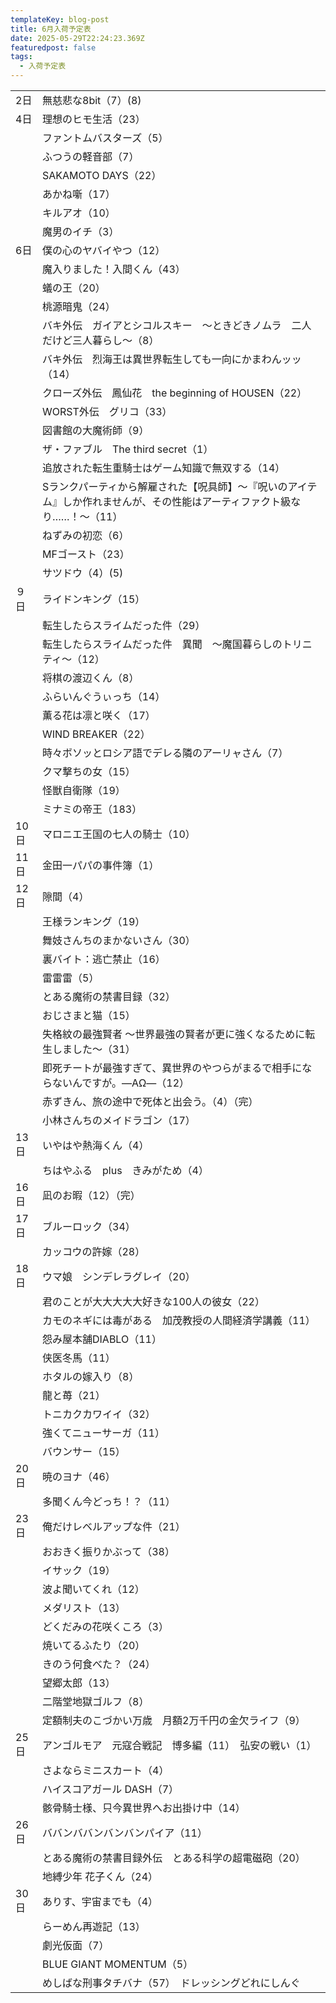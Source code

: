 ```yaml
---
templateKey: blog-post
title: 6月入荷予定表
date: 2025-05-29T22:24:23.369Z
featuredpost: false
tags:
  - 入荷予定表
---
```



<!--\[if !mso]>
<style>
v\:* {behavior:url(#default#VML);}
o\:* {behavior:url(#default#VML);}
x\:* {behavior:url(#default#VML);}
.shape {behavior:url(#default#VML);}
</style>
<!\[endif]-->

|                        |                                                                 |
| ---------------------- | --------------------------------------------------------------- |
| <!--StartFragment-->2日 | 無慈悲な8bit（7）(8)                                                  |
| 4日                     | 理想のヒモ生活（23）                                                     |
| 　                      | ファントムバスターズ（5）                                                   |
| 　                      | ふつうの軽音部（7）                                                      |
| 　                      | SAKAMOTO DAYS（22）                                               |
| 　                      | あかね噺（17）                                                        |
| 　                      | キルアオ（10）                                                        |
| 　                      | 魔男のイチ（3）                                                        |
| 6日                     | 僕の心のヤバイやつ（12）                                                   |
| 　                      | 魔入りました！入間くん（43）                                                 |
| 　                      | 蟻の王（20）                                                         |
| 　                      | 桃源暗鬼（24）                                                        |
| 　                      | バキ外伝　ガイアとシコルスキー　～ときどきノムラ　二人だけど三人暮らし～（8）                         |
| 　                      | バキ外伝　烈海王は異世界転生しても一向にかまわんッッ（14）                                  |
| 　                      | クローズ外伝　鳳仙花　the beginning of HOUSEN（22）                          |
| 　                      | WORST外伝　グリコ（33）                                                 |
| 　                      | 図書館の大魔術師（9）                                                     |
| 　                      | ザ・ファブル　The third secret（1）                                      |
| 　                      | 追放された転生重騎士はゲーム知識で無双する（14）                                       |
| 　                      | Sランクパーティから解雇された【呪具師】～『呪いのアイテム』しか作れませんが、その性能はアーティファクト級なり……！～（11） |
| 　                      | ねずみの初恋（6）                                                       |
| 　                      | MFゴースト（23）                                                      |
| 　                      | サツドウ（4）(5)                                                      |
| ９日                     | ライドンキング（15）                                                     |
| 　                      | 転生したらスライムだった件（29）                                               |
| 　                      | 転生したらスライムだった件　異聞　～魔国暮らしのトリニティ～（12）                              |
| 　                      | 将棋の渡辺くん（8）                                                      |
| 　                      | ふらいんぐうぃっち（14）                                                   |
| 　                      | 薫る花は凛と咲く（17）                                                    |
| 　                      | WIND BREAKER（22）                                                |
| 　                      | 時々ボソッとロシア語でデレる隣のアーリャさん（7）                                       |
| 　                      | クマ撃ちの女（15）                                                      |
| 　                      | 怪獣自衛隊（19）                                                       |
| 　                      | ミナミの帝王（183）                                                     |
| 10日                    | マロニエ王国の七人の騎士（10）                                                |
| 11日                    | 金田一パパの事件簿（1）                                                    |
| 12日                    | 隙間（4）                                                           |
| 　                      | 王様ランキング（19）                                                     |
| 　                      | 舞妓さんちのまかないさん（30）                                                |
| 　                      | 裏バイト：逃亡禁止（16）                                                   |
| 　                      | 雷雷雷（5）                                                          |
| 　                      | とある魔術の禁書目録（32）                                                  |
| 　                      | おじさまと猫（15）                                                      |
| 　                      | 失格紋の最強賢者 ～世界最強の賢者が更に強くなるために転生しました～（31）                          |
| 　                      | 即死チートが最強すぎて、異世界のやつらがまるで相手にならないんですが。―ΑΩ―（12）                     |
| 　                      | 赤ずきん、旅の途中で死体と出会う。（4）（完）                                         |
| 　                      | 小林さんちのメイドラゴン（17）                                                |
| 13日                    | いやはや熱海くん（4）                                                     |
| 　                      | ちはやふる　plus　きみがため（4）                                             |
| 16日                    | 凪のお暇（12）（完）                                                     |
| 17日                    | ブルーロック（34）                                                      |
| 　                      | カッコウの許嫁（28）                                                     |
| 18日                    | ウマ娘　シンデレラグレイ（20）                                                |
| 　                      | 君のことが大大大大大好きな100人の彼女（22）                                        |
| 　                      | カモのネギには毒がある　加茂教授の人間経済学講義（11）                                    |
| 　                      | 怨み屋本舗DIABLO（11）                                                 |
| 　                      | 侠医冬馬（11）                                                        |
| 　                      | ホタルの嫁入り（8）                                                      |
| 　                      | 龍と苺（21）                                                         |
| 　                      | トニカクカワイイ（32）                                                    |
| 　                      | 強くてニューサーガ（11）                                                   |
| 　                      | バウンサー（15）                                                       |
| 20日                    | 暁のヨナ（46）                                                        |
| 　                      | 多聞くん今どっち！？（11）                                                  |
| 23日                    | 俺だけレベルアップな件（21）                                                 |
| 　                      | おおきく振りかぶって（38）                                                  |
| 　                      | イサック（19）                                                        |
| 　                      | 波よ聞いてくれ（12）                                                     |
| 　                      | メダリスト（13）                                                       |
| 　                      | どくだみの花咲くころ（3）                                                   |
| 　                      | 焼いてるふたり（20）                                                     |
| 　                      | きのう何食べた？（24）                                                    |
| 　                      | 望郷太郎（13）                                                        |
| 　                      | 二階堂地獄ゴルフ（8）                                                     |
| 　                      | 定額制夫のこづかい万歳　月額2万千円の金欠ライフ（9）                                     |
| 25日                    | アンゴルモア　元寇合戦記　博多編（11）　弘安の戦い（1）                                   |
| 　                      | さよならミニスカート（4）                                                   |
| 　                      | ハイスコアガール DASH（7）                                                |
| 　                      | 骸骨騎士様、只今異世界へお出掛け中（14）                                           |
| 26日                    | ババンババンバンバンパイア（11）                                               |
| 　                      | とある魔術の禁書目録外伝　とある科学の超電磁砲（20）                                     |
| 　                      | 地縛少年 花子くん（24）                                                   |
| 30日                    | ありす、宇宙までも（4）                                                    |
| 　                      | らーめん再遊記（13）                                                     |
| 　                      | 劇光仮面（7）                                                         |
| 　                      | BLUE GIANT MOMENTUM（5）                                          |
| 　                      | めしばな刑事タチバナ（57）　ドレッシングどれにしんぐ<!--EndFragment-->                   |